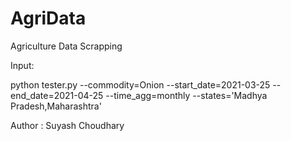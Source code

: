 # AgriData
Agriculture Data Scrapping

Input:

python tester.py --commodity=Onion --start_date=2021-03-25 --end_date=2021-04-25 --time_agg=monthly  --states='Madhya Pradesh,Maharashtra'

Author : Suyash Choudhary
